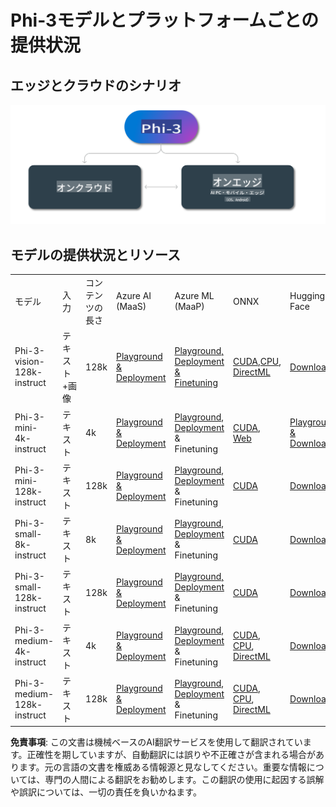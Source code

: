 # Phi-3モデルとプラットフォームごとの提供状況

## エッジとクラウドのシナリオ

![EdgeCloud](../../../../translated_images/phiedgecloud.769da2fe038df8dbca33dcb75a6152170dab112cf57e6ef093ddab51fccf560e.ja.png)

## モデルの提供状況とリソース

| | | | | | | | | |
|-|-|-|-|-|-|-|-|-|
|モデル|入力|コンテンツの長さ|Azure AI (MaaS)|Azure ML (MaaP)|ONNX|Hugging Face|Ollama|Nvidia NIM|
|Phi-3-vision-128k-instruct|テキスト+画像|128k|[Playground & Deployment](https://ai.azure.com/explore/models/Phi-3-vision-128k-instruct/version/2/registry/azureml)|[Playground, Deployment & Finetuning](https://ml.azure.com/registries/azureml/models/Phi-3-vision-128k-instruct/version/2)|[CUDA](https://huggingface.co/microsoft/Phi-3-vision-128k-instruct-onnx-cuda/tree/main),[CPU](https://huggingface.co/microsoft/Phi-3-vision-128k-instruct-onnx-cpu/tree/main), [DirectML](https://huggingface.co/microsoft/Phi-3-vision-128k-instruct-onnx-directml/tree/main)|[Download](https://huggingface.co/microsoft/Phi-3-vision-128k-instruct)|-該当なし-|[NIM APIs](https://build.nvidia.com/microsoft/phi-3-vision-128k-instruct)|
|Phi-3-mini-4k-instruct|テキスト|4k|[Playground & Deployment](https://aka.ms/phi3-mini-4k-azure-ml)|[Playground, Deployment](https://aka.ms/phi3-mini-4k-azure-ml) & Finetuning|[CUDA](https://huggingface.co/microsoft/Phi-3-mini-4k-instruct-onnx), [Web](https://huggingface.co/microsoft/Phi-3-mini-4k-instruct-onnx)|[Playground & Download](https://huggingface.co/chat/models/microsoft/Phi-3-mini-4k-instruct)|[GGUF](https://huggingface.co/microsoft/Phi-3-mini-4k-instruct-gguf)|[NIM APIs](https://build.nvidia.com/microsoft/phi-3-mini-4k)|
|Phi-3-mini-128k-instruct|テキスト|128k|[Playground & Deployment](https://ai.azure.com/explore/models/Phi-3-mini-128k-instruct/version/9/registry/azureml)|[Playground, Deployment](https://ai.azure.com/explore/models/Phi-3-mini-128k-instruct/version/9/registry/azureml) & Finetuning|[CUDA](https://huggingface.co/microsoft/Phi-3-mini-128k-instruct-onnx)|[Download](https://huggingface.co/microsoft/Phi-3-mini-128k-instruct-onnx)|-該当なし-|[NIM APIs](https://build.nvidia.com/microsoft/phi-3-mini)|
|Phi-3-small-8k-instruct|テキスト|8k|[Playground & Deployment](https://ml.azure.com/registries/azureml/models/Phi-3-small-8k-instruct/version/2)|[Playground, Deployment](https://ai.azure.com/explore/models/Phi-3-small-8k-instruct/version/2/registry/azureml) & Finetuning|[CUDA](https://huggingface.co/microsoft/Phi-3-small-8k-instruct-onnx-cuda)|[Download](https://huggingface.co/microsoft/Phi-3-small-8k-instruct-onnx-cuda)|-該当なし-|[NIM APIs](https://build.nvidia.com/microsoft/phi-3-small-8k-instruct?docker=false)|
|Phi-3-small-128k-instruct|テキスト|128k|[Playground & Deployment](https://ai.azure.com/explore/models/Phi-3-small-128k-instruct/version/2/registry/azureml)|[Playground, Deployment](https://ml.azure.com/registries/azureml/models/Phi-3-small-128k-instruct/version/2) & Finetuning|[CUDA](https://huggingface.co/microsoft/Phi-3-small-128k-instruct-onnx-cuda)|[Download](https://huggingface.co/microsoft/Phi-3-small-128k-instruct)|-該当なし-|[NIM APIs](https://build.nvidia.com/microsoft/phi-3-small-128k-instruct?docker=false)|
|Phi-3-medium-4k-instruct|テキスト|4k|[Playground & Deployment](https://huggingface.co/microsoft/Phi-3-medium-4k-instruct)|[Playground, Deployment](https://ml.azure.com/registries/azureml/models/Phi-3-medium-4k-instruct/version/2) & Finetuning|[CUDA](https://huggingface.co/microsoft/Phi-3-medium-4k-instruct-onnx-cuda/tree/main), [CPU](https://huggingface.co/microsoft/Phi-3-medium-4k-instruct-onnx-cpu/tree/main), [DirectML](https://huggingface.co/microsoft/Phi-3-medium-4k-instruct-onnx-directml/tree/main)|[Download](https://huggingface.co/microsoft/Phi-3-medium-4k-instruct)|-該当なし-|[NIM APIs](https://build.nvidia.com/microsoft/phi-3-medium-4k-instruct?docker=false)|
|Phi-3-medium-128k-instruct|テキスト|128k|[Playground & Deployment](https://ai.azure.com/explore/models/Phi-3-medium-128k-instruct/version/2)|[Playground, Deployment](https://ml.azure.com/registries/azureml/models/Phi-3-medium-128k-instruct/version/2) & Finetuning|[CUDA](https://huggingface.co/microsoft/Phi-3-medium-128k-instruct-onnx-cuda/tree/main), [CPU](https://huggingface.co/microsoft/Phi-3-medium-128k-instruct-onnx-cpu/tree/main), [DirectML](https://huggingface.co/microsoft/Phi-3-medium-128k-instruct-onnx-directml/tree/main)|[Download](https://huggingface.co/microsoft/Phi-3-medium-128k-instruct)|-該当なし-|-該当なし-|

**免責事項**:
この文書は機械ベースのAI翻訳サービスを使用して翻訳されています。正確性を期していますが、自動翻訳には誤りや不正確さが含まれる場合があります。元の言語の文書を権威ある情報源と見なしてください。重要な情報については、専門の人間による翻訳をお勧めします。この翻訳の使用に起因する誤解や誤訳については、一切の責任を負いかねます。